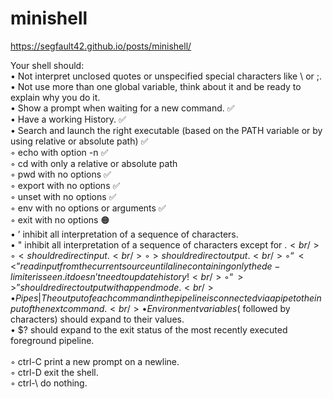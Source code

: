 # minishell

https://segfault42.github.io/posts/minishell/

Your shell should: <br />
• Not interpret unclosed quotes or unspecified special characters like \ or ;. <br />
• Not use more than one global variable, think about it and be ready to explain why you do it. <br />
• Show a prompt when waiting for a new command. ✅ <br />
• Have a working History. ✅ <br /> 
• Search and launch the right executable (based on the PATH variable or by using relative or absolute path) ✅ <br />
◦ echo with option -n ✅ <br />
◦ cd with only a relative or absolute path  <br />
◦ pwd with no options ✅ <br />
◦ export with no options ✅ <br />
◦ unset with no options ✅ <br />
◦ env with no options or arguments ✅ <br />
◦ exit with no options 🟠 <br />
• ’ inhibit all interpretation of a sequence of characters. <br />
• " inhibit all interpretation of a sequence of characters except for $. <br />
◦ < should redirect input. <br />
◦ > should redirect output. <br />
◦ “<<” read input from the current source until a line containing only the de- limiter is seen. it doesn’t need to update history! <br />
◦ “>>” should redirect output with append mode. <br />
• Pipes | The output of each command in the pipeline is connected via a pipe to the input of the next command. <br />
• Environment variables ($ followed by characters) should expand to their values. <br />
• $? should expand to the exit status of the most recently executed foreground pipeline. <br /> <br />
◦ ctrl-C print a new prompt on a newline. <br />
◦ ctrl-D exit the shell.<br />
◦ ctrl-\ do nothing. <br />
